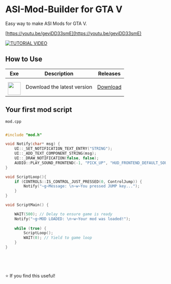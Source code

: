 # ASI-Mod-Builder for GTA V
Easy way to make ASI Mods for GTA V.

[https://youtu.be/geviDD33smE](https://youtu.be/geviDD33smE)

[![TUTORIAL VIDEO](https://img.youtube.com/vi/geviDD33smE/0.jpg)](https://youtu.be/geviDD33smE)

## How to Use

| Exe    | Description | Releases |
| -------- | ------- | ------- |
| <a href="https://github.com/NxRoot/asi-mod-builder/releases"><img style="min-width: 40px;min-height: 40px; width: 40px; padding-top: 10px;" src="https://iili.io/38rfYOb.png"/></a> | Download the latest version   | [Download](https://github.com/NxRoot/asi-mod-builder/releases)    |

## Your first mod script
`mod.cpp`
```c

#include "mod.h"

void Notify(char* msg) {
    UI::_SET_NOTIFICATION_TEXT_ENTRY("STRING");
    UI::_ADD_TEXT_COMPONENT_STRING(msg);
    UI::_DRAW_NOTIFICATION(false, false);
    AUDIO::PLAY_SOUND_FRONTEND(-1, "PICK_UP", "HUD_FRONTEND_DEFAULT_SOUNDSET", false);
}

void ScriptLoop(){
    if (CONTROLS::IS_CONTROL_JUST_PRESSED(0, ControlJump)) {
        Notify("~g~Message: \n~w~You pressed JUMP key...");
    }
}

void ScriptMain() {

    WAIT(500); // Delay to ensure game is ready
    Notify("~g~MOD LOADED: \n~w~Your mod was loaded!");
    
    while (true) {
        ScriptLoop();
        WAIT(0); // Yield to game loop
    }
}


```

## &nbsp;
⭐ If you find this useful!
